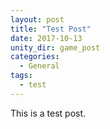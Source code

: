 ```yaml
---
layout: post
title: "Test Post"
date: 2017-10-13
unity_dir: game_post
categories:
  - General
tags:
  - test
---
```


This is a test post.
